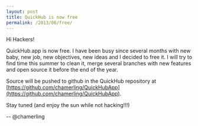 ```yaml
---
layout: post
title: QuickHub is now free
permalink: /2013/06/free/
---
```


Hi Hackers!

QuickHub.app is now free. I have been busy since several months with new baby, new job, new objectives, new ideas and I decided to free it.
I will try to find time this summer to clean it, merge several branches with new features and open source it before the end of the year.

Source will be pushed to github in the QuickHub repository at [https://github.com/chamerling/QuickHubApp](https://github.com/chamerling/QuickHubApp).

Stay tuned (and enjoy the sun while not hacking!!!)

-- @chamerling